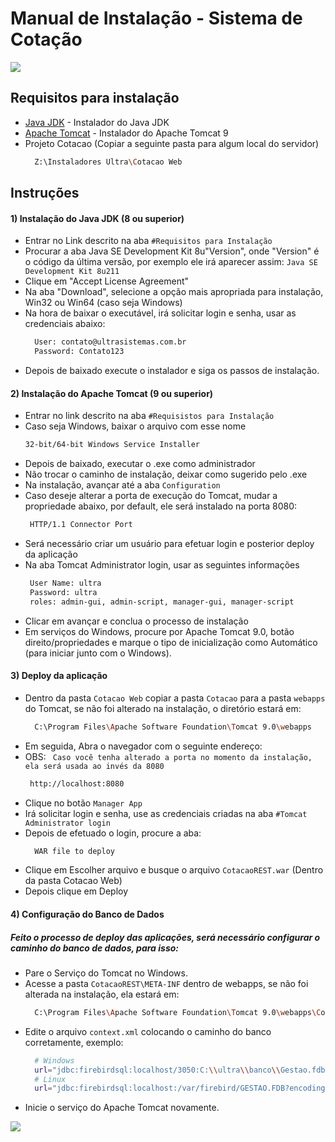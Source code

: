 # Manual de Instalação - Sistema de Cotação

![](https://www.cotacao.com.br/wp-content/themes/cotacao_2018/images/logo_cotacao.png)


## Requisitos para instalação
  * [Java JDK](https://www.oracle.com/technetwork/pt/java/javase/downloads/jdk8-downloads-2133151.html) - Instalador do Java JDK
   * [Apache Tomcat](https://tomcat.apache.org/download-90.cgi) - Instalador do Apache Tomcat 9
   * Projeto Cotacao (Copiar a seguinte pasta para algum local do servidor)
        ```sh
          Z:\Instaladores Ultra\Cotacao Web
        ```
  

## Instruções

#### 1) Instalação do Java JDK (8 ou superior)
* Entrar no Link descrito na aba ```#Requisitos para Instalação```
* Procurar a aba Java SE Development Kit 8u"Version", onde "Version" é o código da última versão, por exemplo ele irá aparecer assim: ```Java SE Development Kit 8u211```
* Clique em "Accept License Agreement"
* Na aba "Download", selecione a opção mais apropriada para instalação, Win32 ou Win64 (caso seja Windows)
* Na hora de baixar o executável, irá solicitar login e senha, usar as credenciais abaixo:
  ```sh
    User: contato@ultrasistemas.com.br
    Password: Contato123
    ```
* Depois de baixado execute o instalador e siga os passos de instalação.

#### 2) Instalação do Apache Tomcat (9 ou superior)
* Entrar no link descrito na aba ```#Requisistos para Instalação```
* Caso seja Windows, baixar o arquivo com esse nome
    ```sh
    32-bit/64-bit Windows Service Installer 
    ```
* Depois de baixado, executar o .exe como administrador
* Não trocar o caminho de instalação, deixar como sugerido pelo .exe
* Na instalação, avançar até a aba ```Configuration```
* Caso deseje alterar a porta de execução do Tomcat, mudar a propriedade abaixo, por default, ele será instalado na porta 8080: 
   ```sh
    HTTP/1.1 Connector Port
    ```
* Será necessário criar um usuário para efetuar login e posterior deploy da aplicação
* Na aba Tomcat Administrator login, usar as seguintes informações
   ```sh
    User Name: ultra
    Password: ultra
    roles: admin-gui, admin-script, manager-gui, manager-script
    ```
* Clicar em avançar e conclua o processo de instalação
* Em serviços do Windows, procure por Apache Tomcat 9.0, botão direito/propriedades e marque o tipo de inicialização como Automático (para iniciar junto com o Windows).

#### 3) Deploy da aplicação
* Dentro da pasta ```Cotacao Web``` copiar a pasta ```Cotacao``` para a pasta ```webapps``` do Tomcat, se não foi alterado na instalação, o diretório estará em:
  ```sh
    C:\Program Files\Apache Software Foundation\Tomcat 9.0\webapps
    ```
* Em seguida, Abra o navegador com o seguinte endereço:
* OBS: ``` Caso você tenha alterado a porta no momento da instalação, ela será usada ao invés da 8080```
   ```sh
    http://localhost:8080
    ```
* Clique no botão ```Manager App```
* Irá solicitar login e senha, use as credenciais criadas na aba ```#Tomcat Administrator login```
* Depois de efetuado o login, procure a aba:
   ```sh
     WAR file to deploy
   ```
* Clique em Escolher arquivo e busque o arquivo ```CotacaoREST.war``` (Dentro da pasta Cotacao Web)
* Depois clique em Deploy

#### 4) Configuração do Banco de Dados
##### Feito o processo de deploy das aplicações, será necessário configurar o caminho do banco de dados, para isso:
* Pare o Serviço do Tomcat no Windows.
* Acesse a pasta ```CotacaoREST\META-INF``` dentro de webapps, se não foi alterada na instalação, ela estará em:
  ```sh
    C:\Program Files\Apache Software Foundation\Tomcat 9.0\webapps\CotacaoREST\META-INF
  ```
* Edite o arquivo ```context.xml``` colocando o caminho do banco corretamente, exemplo:
  ```sh
    # Windows 
    url="jdbc:firebirdsql:localhost/3050:C:\\ultra\\banco\\Gestao.fdb?encoding=ISO8859_1"
    # Linux
    url="jdbc:firebirdsql:localhost:/var/firebird/GESTAO.FDB?encoding=ISO8859_1"
  ```
* Inicie o serviço do Apache Tomcat novamente.

![](https://cdn4.iconfinder.com/data/icons/simplicio/128x128/notification_done.png)



